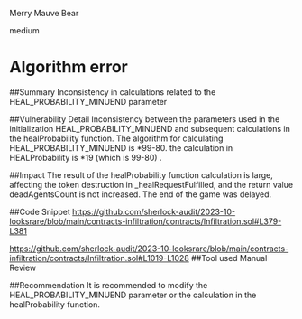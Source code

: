 Merry Mauve Bear

medium

# Algorithm error
##Summary
Inconsistency in calculations related to the HEAL_PROBABILITY_MINUEND parameter

##Vulnerability Detail
Inconsistency between the parameters used in the initialization HEAL_PROBABILITY_MINUEND and subsequent calculations in the healProbability function.
The algorithm for calculating HEAL_PROBABILITY_MINUEND is *99-80. the calculation in HEALProbability is *19 (which is 99-80) .

##Impact
The result of the healProbability function calculation is large, affecting the token destruction in _healRequestFulfilled, and the return value deadAgentsCount is not increased. The end of the game was delayed.

##Code Snippet
https://github.com/sherlock-audit/2023-10-looksrare/blob/main/contracts-infiltration/contracts/Infiltration.sol#L379-L381

https://github.com/sherlock-audit/2023-10-looksrare/blob/main/contracts-infiltration/contracts/Infiltration.sol#L1019-L1028
##Tool used
Manual Review

##Recommendation
It is recommended to modify the HEAL_PROBABILITY_MINUEND parameter or the calculation in the healProbability function.
